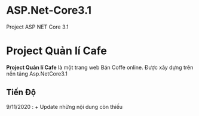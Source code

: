 # ASP.Net-Core3.1
Project ASP NET Core 3.1
# Project Quản lí Cafe
<p><b>Project Quản lí Cafe</b> là một trang web Bán Coffe online. Được xây dựng trên nền tảng Asp.NetCore3.1</p>
<h2> Tiến Độ</h2>
<p>9/11/2020 : + Update những nội dung còn thiếu</p>
